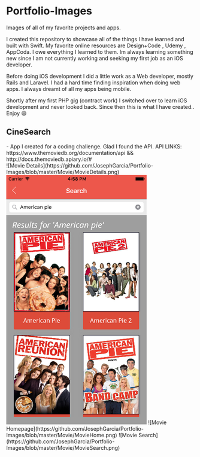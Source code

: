 # Portfolio-Images
Images of all of my favorite projects and apps.

I created this repository to showcase all of the things I have learned and built with Swift. 
My favorite online resources are Design+Code , Udemy , AppCoda. I owe everything I learned to them.
Im always learning something new since I am not currently working and seeking my first job as an iOS developer.

Before doing iOS development I did a little work as a Web developer, mostly Rails and Laravel. 
I had a hard time finding inspiration when doing web apps. I always dreamt of all my apps being mobile.

Shortly after my first PHP gig (contract work) I switched over to learn iOS development and never looked back. 
Since then this is what I have created.. Enjoy 😄

<h2>CineSearch</h2> - App I created for a coding challenge. Glad I found the API.
API LINKS: https://www.themoviedb.org/documentation/api && http://docs.themoviedb.apiary.io/#
<br>
![Movie Details](https://github.com/JosephGarcia/Portfolio-Images/blob/master/Movie/MovieDetails.png)
<img src="https://github.com/JosephGarcia/Portfolio-Images/blob/master/Movie/MovieSearch.png" width="375" height="667">
![Movie Homepage](https://github.com/JosephGarcia/Portfolio-Images/blob/master/Movie/MovieHome.png)
![Movie Search] (https://github.com/JosephGarcia/Portfolio-Images/blob/master/Movie/MovieSearch.png)
